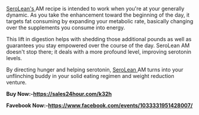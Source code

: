 <p><a href="https://sales24hour.com/k32h">SeroLean's&nbsp;</a>AM recipe is intended to work when you're at your generally dynamic. As you take the enhancement toward the beginning of the day, it targets fat consuming by expanding your metabolic rate, basically changing over the supplements you consume into energy.</p>
<p>This lift in digestion helps with shedding those additional pounds as well as guarantees you stay empowered over the course of the day. SeroLean AM doesn't stop there; it deals with a more profound level, improving serotonin levels.</p>
<p>By directing hunger and helping serotonin,&nbsp;<a href="https://sales24hour.com/k32h">SeroLean&nbsp;</a>AM turns into your unflinching buddy in your solid eating regimen and weight reduction venture.</p>
<p><strong>Buy Now:-<a href="https://sales24hour.com/k32h">https://sales24hour.com/k32h</a>&nbsp;</strong></p>
<p><strong>Favebook Now:-<a href="https://www.facebook.com/events/1033331951428007/">https://www.facebook.com/events/1033331951428007/</a>&nbsp;</strong></p>

